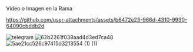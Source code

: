 Video o Imagen en la Rama


https://github.com/user-attachments/assets/b6472e23-966d-4310-9930-64090cbddb2d

![telegram](https://github.com/user-attachments/assets/56428364-a368-4443-af8a-d751bbd1481f)
![62b2261f038aad4d3ed7ca48](https://github.com/user-attachments/assets/ad78bfde-436e-49f5-86a6-873fbb2a28b3)
![5ae21cc526c97415d3213554 (1) (1)](https://github.com/user-attachments/assets/ab0d8b0c-0031-44d5-9204-dc92b0b72726)
